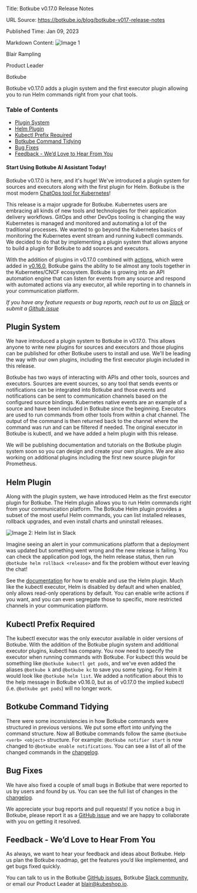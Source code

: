 Title: Botkube v0.17.0 Release Notes

URL Source: https://botkube.io/blog/botkube-v017-release-notes

Published Time: Jan 09, 2023

Markdown Content:
![Image 1](https://assets-global.website-files.com/634fabb21508d6c9db9bc46f/636df3edbf5389368f6bef9c_cYbM1beBC5tQnSPVfaXCg_W9tkHugByZV2TOleN6pTw.jpeg)

Blair Rampling

Product Leader

Botkube

Botkube v0.17.0 adds a plugin system and the first executor plugin allowing you to run Helm commands right from your chat tools.

### Table of Contents

*   [Plugin System](#plugin-system)
*   [Helm Plugin](#helm-plugin)
*   [Kubectl Prefix Required](#kubectl-prefix-required)
*   [Botkube Command Tidying](#botkube-command-tidying)
*   [Bug Fixes](#bug-fixes)
*   [Feedback - We’d Love to Hear From You](#feedback-we-d-love-to-hear-from-you)

#### Start Using Botkube AI Assistant Today!

Botkube v0.17.0 is here, and it's huge! We've introduced a plugin system for sources and executors along with the first plugin for Helm. Botkube is the most modern [ChatOps tool for Kubernetes](http://botkube.io/)!

This release is a major upgrade for Botkube. Kubernetes users are embracing all kinds of new tools and technologies for their application delivery workflows. GitOps and other DevOps tooling is changing the way Kubernetes is managed and monitored and automating a lot of the traditional processes. We wanted to go beyond the Kubernetes basics of monitoring the Kubernetes event stream and running kubectl commands. We decided to do that by implementing a plugin system that allows anyone to build a plugin for Botkube to add sources and executors.

With the addition of plugins in v0.17.0 combined with [actions](https://docs.botkube.io/next/configuration/action), which were added in [v0.16.0](https://botkube.io/blog/botkube-v016-release-notes), Botkube gains the ability to tie almost any tools together in the Kubernetes/CNCF ecosystem. Botkube is growing into an API automation engine that can listen for events from any source and respond with automated actions via any executor, all while reporting in to channels in your communication platform.

_If you have any feature requests or bug reports, reach out to us on [Slack](http://join.botkube.io/) or submit a [Github issue](https://github.com/kubeshop/botkube/issues)_

Plugin System
-------------

We have introduced a plugin system to Botkube in v0.17.0. This allows anyone to write new plugins for sources and executors and those plugins can be published for other Botkube users to install and use. We'll be leading the way with our own plugins, including the first executor plugin included in this release.

Botkube has two ways of interacting with APIs and other tools, sources and executors. Sources are event sources, so any tool that sends events or notifications can be integrated into Botkube and those events and notifications can be sent to communication channels based on the configured source bindings. Kubernetes native events are an example of a source and have been included in Botkube since the beginning. Executors are used to run commands from other tools from within a chat channel. The output of the command is then returned back to the channel where the command was run and can be filtered if needed. The original executor in Botkube is kubectl, and we have added a helm plugin with this release.

We will be publishing documentation and tutorials on the Botkube plugin system soon so you can design and create your own plugins. We are also working on additional plugins including the first new source plugin for Prometheus.

Helm Plugin
-----------

Along with the plugin system, we have introduced Helm as the first executor plugin for Botkube. The Helm plugin allows you to run Helm commands right from your communication platform. The Botkube Helm plugin provides a subset of the most useful Helm commands, you can list installed releases, rollback upgrades, and even install charts and uninstall releases.

![Image 2: Helm list in Slack](https://assets-global.website-files.com/634fabb21508d6c9db9bc46f/63bc34953fa404bdf9e9b66c_lJAFGnZKp4HY98JtcnteqhObKFnrZ1RoxmMHj8jPZ3XcCk3TWjekXD_hQJNrucD7JANNaYNyHh4E5uIHDl1SS3RWRisuAd8boq7fXK388pca9Tae_CN2k0ZdMy1_QTC9ZGVNmLPwECEzvNKSRai2p3d4CfAMoQjNrV0VJzsfnjkjipqdmCkwT0FkrOr3EA.png)

Imagine seeing an alert in your communications platform that a deployment was updated but something went wrong and the new release is failing. You can check the application pod logs, the helm release status, then run `@botkube helm rollback <release>` and fix the problem without ever leaving the chat!

See the [documentation](https://docs.botkube.io/next/configuration/executor/helm) for how to enable and use the Helm plugin. Much like the kubectl executor, Helm is disabled by default and when enabled, only allows read-only operations by default. You can enable write actions if you want, and you can even segregate those to specific, more restricted channels in your communication platform.

Kubectl Prefix Required
-----------------------

The kubectl executor was the only executor available in older versions of Botkube. With the addition of the Botkube plugin system and additional executor plugins, kubectl has company. You now need to specify the executor when running commands with Botkube. For kubectl this would be something like `@botkube kubectl get pods`, and we've even added the aliases `@botkube k` and `@botkube kc` to save you some typing. For Helm it would look like `@botkube helm list`. We added a notification about this to the help message in Botkube v0.16.0, but as of v0.17.0 the implied kubectl (i.e. `@botkube get pods`) will no longer work.

Botkube Command Tidying
-----------------------

There were some inconsistencies in how Botkube commands were structured in previous versions. We put some effort into unifying the command structure. Now all Botkube commands follow the same `@botkube <verb> <object>` structure. For example: `@botkube notifier start` is now changed to `@botkube enable notifications`. You can see a list of all of the changed commands in the [changelog](https://github.com/kubeshop/botkube/releases/tag/v0.17.0).

Bug Fixes
---------

We have also fixed a couple of small bugs in Botkube that were reported to us by users and found by us. You can see the full list of changes in the [changelog](https://github.com/kubeshop/botkube/releases/tag/v0.17.0).

We appreciate your bug reports and pull requests! If you notice a bug in Botkube, please report it as a [GitHub issue](https://github.com/kubeshop/botkube/issues) and we are happy to collaborate with you on getting it resolved.

Feedback - We’d Love to Hear From You
-------------------------------------

As always, we want to hear your feedback and ideas about Botkube. Help us plan the Botkube roadmap, get the features you’d like implemented, and get bugs fixed quickly.

You can talk to us in the Botkube [GitHub issues](https://github.com/kubeshop/botkube/issues), Botkube [Slack community](https://join.botkube.io/), or email our Product Leader at [blair@kubeshop.io](mailto:blair@kubeshop.io).

